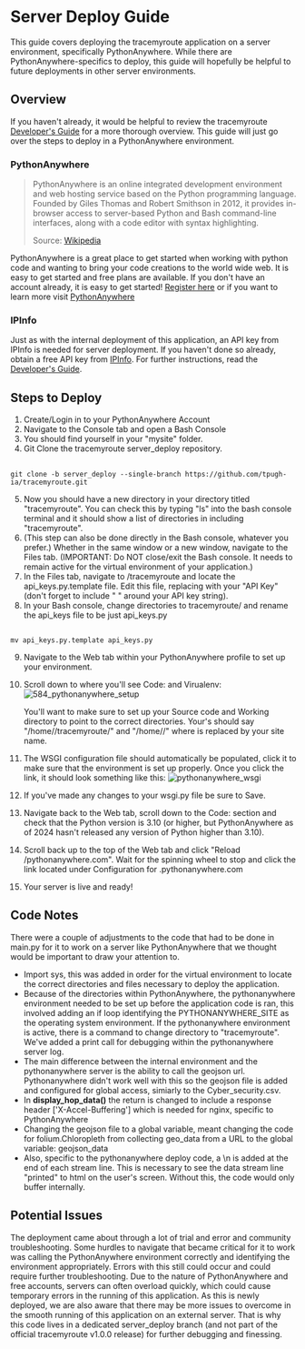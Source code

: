 # Server Deploy Guide
This guide covers deploying the tracemyroute application on a server environment, specifically PythonAnywhere. While there are PythonAnywhere-specifics to deploy, this guide will hopefully be helpful to future deployments in other server environments.

## Overview
If you haven't already, it would be helpful to review the tracemyroute [Developer's Guide](https://github.com/tpugh-ia/tracemyroute/blob/main/docs/developer_doc.md#developers-guide) for a more thorough overview. This guide will just go over the steps to deploy in a PythonAnywhere environment.

### PythonAnywhere
>PythonAnywhere is an online integrated development environment and web hosting service based on the Python programming language. Founded by Giles Thomas and Robert Smithson in 2012, it provides in-browser access to server-based Python and Bash command-line interfaces, along with a code editor with syntax highlighting.
>
>Source: [Wikipedia](https://en.wikipedia.org/wiki/PythonAnywhere)

PythonAnywhere is a great place to get started when working with python code and wanting to bring your code creations to the world wide web. It is easy to get started and free plans are available.
If you don't have an account already, it is easy to get started! [Register here](https://www.pythonanywhere.com/registration/register/beginner/) or if you want to learn more visit [PythonAnywhere](www.pythonanywhere.com)

### IPInfo
Just as with the internal deployment of this application, an API key from IPInfo is needed for server deployment. If you haven't done so already, obtain a free API key from [IPInfo](https://ipinfo.io/). For further instructions, read the [Developer's Guide](https://github.com/tpugh-ia/tracemyroute/blob/main/docs/developer_doc.md#developers-guide).

## Steps to Deploy
1. Create/Login in to your PythonAnywhere Account
2. Navigate to the Console tab and open a Bash Console
3. You should find yourself in your "mysite" folder.
4. Git Clone the tracemyroute server_deploy repository.
##
    git clone -b server_deploy --single-branch https://github.com/tpugh-ia/tracemyroute.git

5. Now you should have a new directory in your <mysite> directory titled "tracemyroute". You can check this by typing "ls" into the bash console terminal and it should show a list of directories in <mysite> including "tracemyroute".
6. (This step can also be done directly in the Bash console, whatever you prefer.) Whether in the same window or a new window, navigate to the Files tab. (IMPORTANT: Do NOT close/exit the Bash console. It needs to remain active for the virtual environment of your application.)
7. In the Files tab, navigate to <mysite>/tracemyroute and locate the api_keys.py.template file. Edit this file, replacing <your key here> with your "API Key" (don't forget to include " " around your API key string).
8. In your Bash console, change directories to tracemyroute/ and rename the api_keys file to be just api_keys.py
##
    mv api_keys.py.template api_keys.py

9. Navigate to the Web tab within your PythonAnywhere profile to set up your environment.
10. Scroll down to where you'll see Code: and Virualenv:
![584_pythonanywhere_setup](https://github.com/user-attachments/assets/cb7f0503-9b31-4e22-97b6-a0fd2c56cc44)


    You'll want to make sure to set up your Source code and Working directory to point to the correct directories. Your's should say "/home/<mysite>/tracemyroute/" and "/home/<mysite>/" where <mysite> is replaced by your site name.

11. The WSGI configuration file should automatically be populated, click it to make sure that the environment is set up properly. Once you click the link, it should look something like this:
![pythonanywhere_wsgi](https://github.com/user-attachments/assets/76a716bf-1f88-461c-8d5d-2e90812a313a)

12. If you've made any changes to your wsgi.py file be sure to Save.
13. Navigate back to the Web tab, scroll down to the Code: section and check that the Python version is 3.10 (or higher, but PythonAnywhere as of 2024 hasn't released any version of Python higher than 3.10).
14. Scroll back up to the top of the Web tab and click "Reload <mysite>/pythonanywhere.com". Wait for the spinning wheel to stop and click the link located under Configuration for <mysite>.pythonanywhere.com
16. Your server is live and ready!

## Code Notes
There were a couple of adjustments to the code that had to be done in main.py for it to work on a server like PythonAnywhere that we thought would be important to draw your attention to.

- Import sys, this was added in order for the virtual environment to locate the correct directories and files necessary to deploy the application.
- Because of the directories within PythonAnywhere, the pythonanywhere environment needed to be set up before the application code is ran, this involved adding an if loop identifying the PYTHONANYWHERE_SITE as the operating system environment. If the pythonanywhere environment is active, there is a command to change directory to "tracemyroute". We've added a print call for debugging within the pythonanywhere server log.
- The main difference between the internal environment and the pythonanywhere server is the ability to call the geojson url. Pythonanywhere didn't work well with this so the geojson file is added and configured for global access, simiarly to the Cyber_security.csv.
- In **display_hop_data()** the return is changed to include a response header ['X-Accel-Buffering'] which is needed for nginx, specific to PythonAnywhere
- Changing the geojson file to a global variable, meant changing the code for folium.Chloropleth from collecting geo_data from a URL to the global variable: geojson_data
- Also, specific to the pythonanywhere deploy code, a \n is added at the end of each stream line. This is necessary to see the data stream line "printed" to html on the user's screen. Without this, the code would only buffer internally.

## Potential Issues
The deployment came about through a lot of trial and error and community troubleshooting. Some hurdles to navigate that became critical for it to work was calling the PythonAnywhere environment correctly and identifying the environment appropriately. Errors with this still could occur and could require further troubleshooting. Due to the nature of PythonAnywhere and free accounts, servers can often overload quickly, which could cause temporary errors in the running of this application. As this is newly deployed, we are also aware that there may be more issues to overcome in the smooth running of this application on an external server. That is why this code lives in a dedicated server_deploy branch (and not part of the official tracemyroute v1.0.0 release) for further debugging and finessing.



